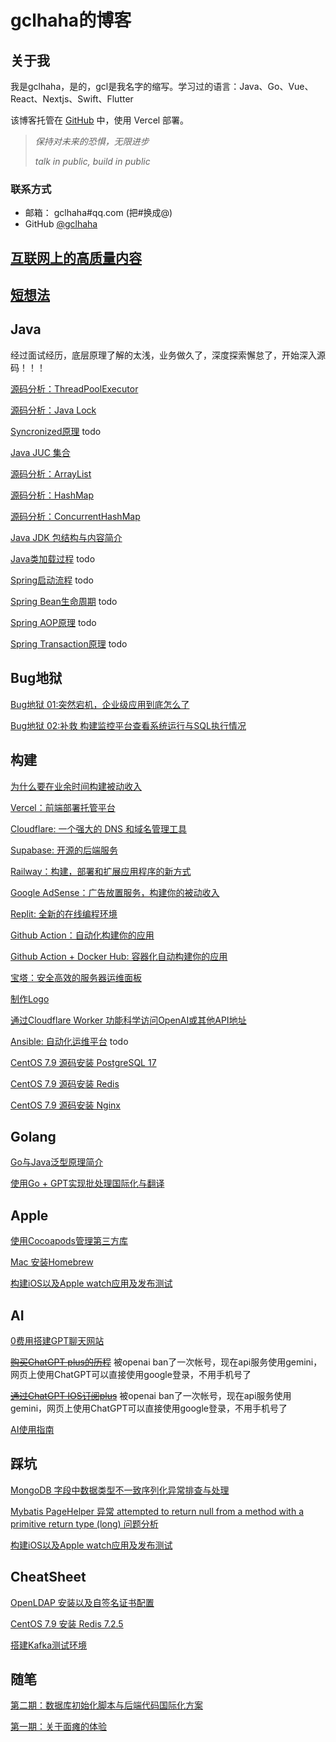 # gclhaha的博客

## 关于我

我是gclhaha，是的，gcl是我名字的缩写。学习过的语言：Java、Go、Vue、React、Nextjs、Swift、Flutter

该博客托管在 [GitHub](https://github.com/gclhaha/blog) 中，使用 Vercel 部署。

> _保持对未来的恐惧，无限进步_
>
> _talk in public, build in public_

### 联系方式

- 邮箱：  gclhaha#qq.com (把#换成@)
- GitHub [@gclhaha](https://github.com/gclhaha)

## [互联网上的高质量内容](./sources.md)

## [短想法](./thoughts.md)

## Java

经过面试经历，底层原理了解的太浅，业务做久了，深度探索懈怠了，开始深入源码！！！

[源码分析：ThreadPoolExecutor](./java/threadpoolexecutor.md)

[源码分析：Java Lock](./java/lock.md)

[Syncronized原理](/) todo

[Java JUC 集合](./java/juc-collection.md)

[源码分析：ArrayList](./java/arraylist.md)

[源码分析：HashMap](./java/hashmap.md)

[源码分析：ConcurrentHashMap](./java/concurrenthashmap.md)

[Java JDK 包结构与内容简介](./java/packages.md)

[Java类加载过程](/) todo

[Spring启动流程](/) todo

[Spring Bean生命周期](/) todo

[Spring AOP原理](/) todo

[Spring Transaction原理](/) todo

## Bug地狱

[Bug地狱 01:突然宕机，企业级应用到底怎么了](./bughell/01.md)

[Bug地狱 02:补救 构建监控平台查看系统运行与SQL执行情况](./bughell/02.md)

## 构建

[为什么要在业余时间构建被动收入](./building/README.md)

[Vercel：前端部署托管平台](./building/vercel.md)

[Cloudflare: 一个强大的 DNS 和域名管理工具](./building/cloudflare.md)

[Supabase: 开源的后端服务](./building/supabase.md)

[Railway：构建，部署和扩展应用程序的新方式](./building/railway.md)

[Google AdSense：广告放置服务，构建你的被动收入](./building/adsense.md)

[Replit: 全新的在线编程环境](./building/replit.md)

[Github Action：自动化构建你的应用](./building/githubaction.md)

[Github Action + Docker Hub: 容器化自动构建你的应用](./building/dockerhub.md)

[宝塔：安全高效的服务器运维面板](./building/bt.md)

[制作Logo](https://www.logo.surf/)

[通过Cloudflare Worker 功能科学访问OpenAI或其他API地址](./building/cloudflare-worker.md)

[Ansible: 自动化运维平台](/) todo

[CentOS 7.9 源码安装 PostgreSQL 17](./building/centos79-install-pgsql17.md)

[CentOS 7.9 源码安装 Redis](./building/centos79-install-redis.md)

[CentOS 7.9 源码安装 Nginx](./building/centos79-install-nginx.md)

## Golang

[Go与Java泛型原理简介](./golang/go-vs-java-generic.md)

[使用Go + GPT实现批处理国际化与翻译](./golang/go-with-gpt-batch-i18n-and-translation.md)

## Apple

[使用Cocoapods管理第三方库](./apple/cocoapods.md)

[Mac 安装Homebrew](./apple/homebrew.md)

[构建iOS以及Apple watch应用及发布测试](./apple/archive.md)

## AI

[0费用搭建GPT聊天网站](./ai/0-cost-gpt-chat.md)

~~[购买ChatGPT plus的历程](./ai/chatGPT-plus-guide.md)~~ 被openai ban了一次帐号，现在api服务使用gemini，网页上使用ChatGPT可以直接使用google登录，不用手机号了

~~[通过ChatGPT IOS订阅plus](./ai/subscribe-by-ios.md)~~ 被openai ban了一次帐号，现在api服务使用gemini，网页上使用ChatGPT可以直接使用google登录，不用手机号了

[AI使用指南](./ai/ai-guide.md)

## 踩坑

[MongoDB 字段中数据类型不一致序列化异常排查与处理](./bug/mongdb-var-data-type-different.md)

[Mybatis PageHelper 异常 attempted to return null from a method with a primitive return type (long) 问题分析](./bug/mybatis-pagehelper.md)

[构建iOS以及Apple watch应用及发布测试](./apple/archive.md)

## CheatSheet

[OpenLDAP 安装以及自签名证书配置](./cheat-sheet/self-signed-certificate-config.md)

[CentOS 7.9 安装 Redis 7.2.5](./cheat-sheet/redis-install.md)

[搭建Kafka测试环境](./cheat-sheet/kafka-startup.md)

## 随笔

[第二期：数据库初始化脚本与后端代码国际化方案](./eaasy/eaasy-2.md)

[第一期：关于面瘫的体验](./eaasy/eaasy-1.md)
